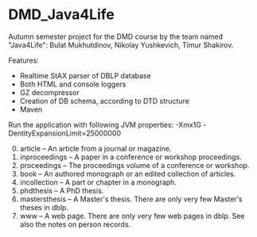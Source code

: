 # DMD_Java4Life
Autumn semester project for the DMD course by the team named "Java4Life": Bulat Mukhutdinov, Nikolay Yushkevich, Timur Shakirov.

Features:
* Realtime StAX parser of DBLP database
* Both HTML and console loggers
* GZ decompressor
* Creation of DB schema, according to DTD structure
* Maven

Run the application with following JVM properties: -Xmx1G -DentityExpansionLimit=25000000

0. article – An article from a journal or magazine.
0. inproceedings – A paper in a conference or workshop proceedings.
0. proceedings – The proceedings volume of a conference or workshop.
0. book – An authored monograph or an edited collection of articles.
0. incollection – A part or chapter in a monograph.
0. phdthesis – A PhD thesis.
0. mastersthesis – A Master's thesis. There are only very few Master's theses in dblp.
0. www – A web page. There are only very few web pages in dblp. See also the notes on person records.

